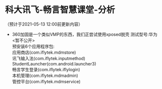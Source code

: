 # 科大讯飞-畅言智慧课堂-分析
（预计于2021-05-13 12:00前更新内容）<br>
* 360加固是一个类似VMP的东西，我们正尝试使用xposed脱壳
测试型号:华为<暂不公开><br>
预安装6个应用程序包:<br>
应用商店(com.iflytek.mdmstore)<br>
讯飞输入法(com.iflytek.inputmethod)<br>
StudentLauncher(com.android.launcher3)<br>
畅言学生登录(com.iflytek.iflylogin)<br>
本机管理(com.iflytek.mdmadmin)<br>
管控平台(com.iflytek.mdmservice)<br>
